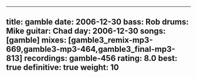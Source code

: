 
---
title: gamble
date: 2006-12-30
bass:	Rob
drums:	Mike
guitar:	Chad
day: 2006-12-30
songs: [gamble]
mixes: [gamble3_remix-mp3-669,gamble3-mp3-464,gamble3_final-mp3-813]
recordings: gamble-456
rating: 8.0
best: true
definitive: true
weight: 10
---

